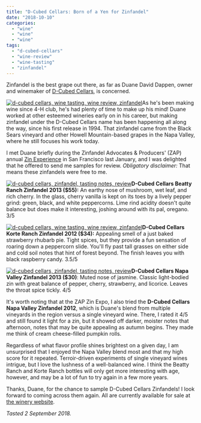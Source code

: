 ```yaml
---
title: "D-Cubed Cellars: Born of a Yen for Zinfandel"
date: "2018-10-10"
categories: 
  - "wine"
  - "wine"
  - "wine"
tags: 
  - "d-cubed-cellars"
  - "wine-review"
  - "wine-tasting"
  - "zinfandel"
---
```


Zinfandel is the best grape out there, as far as Duane David Dappen, owner and winemaker of [D-Cubed Cellars](https://www.dcubedcellars.com/), is concerned.

[![d-cubed cellars, wine tasting, wine review, zinfandel](http://s3.amazonaws.com/thegourmez-wpmedia/2018/09/DCubed-04-500x451.jpg)](http://s3.amazonaws.com/thegourmez-wpmedia/2018/09/DCubed-04.jpg)As he's been making wine since 4-H club, he's had plenty of time to make up his mind! Duane worked at other esteemed wineries early on in his career, but making zinfandel under the D-Cubed Cellars name has been happening all along the way, since his first release in 1994. That zinfandel came from the Black Sears vineyard and other Howell Mountain-based grapes in the Napa Valley, where he still focuses his work today.

I met Duane briefly during the Zinfandel Advocates & Producers' (ZAP) annual [Zin Experience](http://thegourmez.com/the-zinfandel-experience-zap) in San Francisco last January, and I was delighted that he offered to send me samples for review. _Obligatory disclaimer:_ That means these zinfandels were free to me.

[![d-cubed cellars, zinfandel, tasting notes, review](http://s3.amazonaws.com/thegourmez-wpmedia/2018/09/DCubed-01-363x500.jpg)](http://s3.amazonaws.com/thegourmez-wpmedia/2018/09/DCubed-01.jpg)**D-Cubed Cellars Beatty Ranch Zinfandel 2013 ($55):** An earthy nose of mushroom, wet leaf, and rich cherry. In the glass, cherry vanilla is kept on its toes by a lively pepper grind: green, black, and white peppercorns. Lime rind acidity doesn't quite balance but does make it interesting, joshing around with its pal, oregano. 3/5

[![d-cubed cellars, wine tasting, wine review, zinfandel](http://s3.amazonaws.com/thegourmez-wpmedia/2018/09/DCubed-05-500x489.jpg)](http://s3.amazonaws.com/thegourmez-wpmedia/2018/09/DCubed-05.jpg)**D-Cubed Cellars Korte Ranch Zinfandel 2012 ($34):** Appealing smell of a just baked strawberry rhubarb pie. Tight spices, but they provide a fun sensation of roaring down a peppercorn slide. You'll fly past tall grasses on either side and cold soil notes that hint of forest beyond. The finish leaves you with black raspberry candy. 3.5/5

[![d-cubed cellars, zinfandel, tasting notes, review](http://s3.amazonaws.com/thegourmez-wpmedia/2018/09/DCubed-03-336x500.jpg)](http://s3.amazonaws.com/thegourmez-wpmedia/2018/09/DCubed-03.jpg)**D-Cubed Cellars Napa Valley Zinfandel 2013 ($30)**: Muted nose of jasmine. Classic light-bodied zin with great balance of pepper, cherry, strawberry, and licorice. Leaves the throat spice tickly. 4/5

It's worth noting that at the ZAP Zin Expo, I also tried the **D-Cubed Cellars Napa Valley Zinfandel 2012**, which is Duane's blend from multiple vineyards in the region versus a single vineyard wine. There, I rated it 4/5 and still found it light for a zin, but it showed off darker, moister notes that afternoon, notes that may be quite appealing as autumn begins. They made me think of cream cheese-filled pumpkin rolls.

Regardless of what flavor profile shines brightest on a given day, I am unsurprised that I enjoyed the Napa Valley blend most and that my high score for it repeated. Terroir-driven experiments of single vineyard wines intrigue, but I love the lushness of a well-balanced wine. I think the Beatty Ranch and Korte Ranch bottles will only get more interesting with age, however, and may be a lot of fun to try again in a few more years.

Thanks, Duane, for the chance to sample D-Cubed Cellars Zinfandels! I look forward to coming across them again. All are currently available for sale at [the winery website](https://www.dcubedcellars.com/store/index.cfm?fuseaction=view&category_id=1).

_Tasted 2 September 2018._

